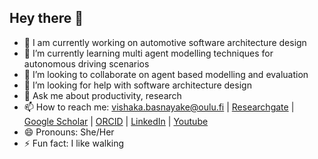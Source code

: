 ## Hey there 👋

- 🔭 I am currently working on automotive software architecture design
- 🌱 I’m currently learning multi agent modelling techniques for autonomous driving scenarios
- 👯 I’m looking to collaborate on agent based modelling and evaluation
- 🤔 I’m looking for help with software architecture design
- 💬 Ask me about productivity, research 
- 📫 How to reach me: vishaka.basnayake@oulu.fi | [Researchgate](https://www.researchgate.net/profile/Vishaka-Basnayake) | [Google Scholar](https://scholar.google.com/citations?user=W9Zq25MAAAAJ&hl=en) | [ORCID](https://orcid.org/0000-0001-5354-1722) | [LinkedIn](https://www.linkedin.com/in/vishakabasnayake) | [Youtube](https://www.youtube.com/channel/UCP-gQKG5nroQ6dDIyZMs3kw) 
- 😄 Pronouns: She/Her
- ⚡ Fun fact: I like walking

